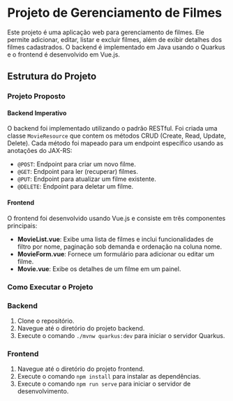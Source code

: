 # Projeto de Gerenciamento de Filmes

Este projeto é uma aplicação web para gerenciamento de filmes. Ele permite adicionar, editar, listar e excluir filmes, além de exibir detalhes dos filmes cadastrados. O backend é implementado em Java usando o Quarkus e o frontend é desenvolvido em Vue.js.

## Estrutura do Projeto

### Projeto Proposto

#### Backend Imperativo

O backend foi implementado utilizando o padrão RESTful. Foi criada uma classe `MovieResource` que contem os métodos CRUD (Create, Read, Update, Delete). Cada método foi mapeado para um endpoint específico usando as anotações do JAX-RS:

- `@POST`: Endpoint para criar um novo filme.
- `@GET`: Endpoint para ler (recuperar) filmes.
- `@PUT`: Endpoint para atualizar um filme existente.
- `@DELETE`: Endpoint para deletar um filme.

#### Frontend

O frontend foi desenvolvido usando Vue.js e consiste em três componentes principais:

- **MovieList.vue**: Exibe uma lista de filmes e inclui funcionalidades de filtro por nome, paginação sob demanda e ordenação na coluna nome.
- **MovieForm.vue**: Fornece um formulário para adicionar ou editar um filme.
- **Movie.vue**: Exibe os detalhes de um filme em um painel.

### Como Executar o Projeto

### Backend
1. Clone o repositório.
2. Navegue até o diretório do projeto backend.
3. Execute o comando `./mvnw quarkus:dev` para iniciar o servidor Quarkus.

### Frontend
1. Navegue até o diretório do projeto frontend.
2. Execute o comando `npm install` para instalar as dependências.
3. Execute o comando `npm run serve` para iniciar o servidor de desenvolvimento.